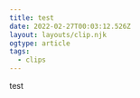 ```yaml
---
title: test
date: 2022-02-27T00:03:12.526Z
layout: layouts/clip.njk
ogtype: article
tags:
  - clips
---
```

test